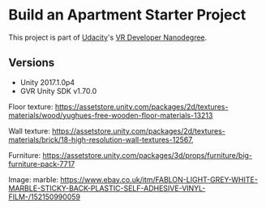 # Build an Apartment Starter Project

This project is part of [Udacity](https://www.udacity.com "Udacity - Be in demand")'s [VR Developer Nanodegree](https://www.udacity.com/course/vr-developer-nanodegree--nd017).

## Versions
- Unity 2017.1.0p4
- GVR Unity SDK v1.70.0


Floor texture: https://assetstore.unity.com/packages/2d/textures-materials/wood/yughues-free-wooden-floor-materials-13213

Wall texture: https://assetstore.unity.com/packages/2d/textures-materials/brick/18-high-resolution-wall-textures-12567,


Furniture: https://assetstore.unity.com/packages/3d/props/furniture/big-furniture-pack-7717


Image: marble: https://www.ebay.co.uk/itm/FABLON-LIGHT-GREY-WHITE-MARBLE-STICKY-BACK-PLASTIC-SELF-ADHESIVE-VINYL-FILM-/152150990059 